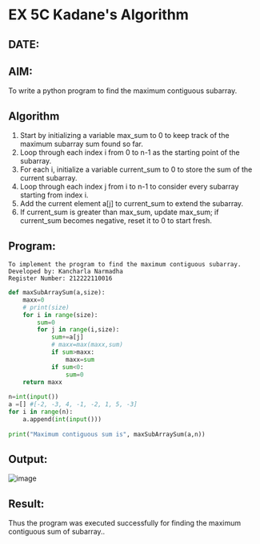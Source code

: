 
# EX 5C Kadane's Algorithm
## DATE:
## AIM:
To write a python program to find the maximum contiguous subarray.


## Algorithm
1. Start by initializing a variable max_sum to 0 to keep track of the maximum subarray sum found so far.
2. Loop through each index i from 0 to n-1 as the starting point of the subarray.
3. For each i, initialize a variable current_sum to 0 to store the sum of the current subarray.
4. Loop through each index j from i to n-1 to consider every subarray starting from index i.
5. Add the current element a[j] to current_sum to extend the subarray.
6. If current_sum is greater than max_sum, update max_sum; if current_sum becomes negative, reset it to 0 to start fresh.

## Program:
```
To implement the program to find the maximum contiguous subarray.
Developed by: Kancharla Narmadha
Register Number: 212222110016  
```
```py
def maxSubArraySum(a,size):
    maxx=0
    # print(size)
    for i in range(size):
        sum=0
        for j in range(i,size):
            sum+=a[j]
            # maxx=max(maxx,sum)
            if sum>maxx:
                maxx=sum
            if sum<0:
                sum=0
    return maxx
    
n=int(input())  
a =[] #[-2, -3, 4, -1, -2, 1, 5, -3]
for i in range(n):
    a.append(int(input()))
  
print("Maximum contiguous sum is", maxSubArraySum(a,n))

```

## Output:
![image](https://github.com/user-attachments/assets/aebe05bd-5735-432c-91b2-f955266b4c9a)



## Result:
Thus the program was executed successfully for finding the maximum contiguous sum of subarray..

